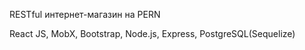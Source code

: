 RESTful интернет-магазин на PERN

React JS, MobX, Bootstrap, Node.js, Express, PostgreSQL(Sequelize)
